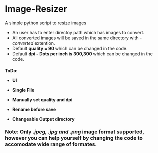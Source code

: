 # Image-Resizer
A simple python script to resize images

- An user has to enter directoy path which has images to convert. 
- All converted images will be saved in the same directory with <em>-converted</em> extention.
- Default <b>quality = 90 </b> which can be changed in the code.
- Default <b>dpi - Dots per inch is 300,300 </b> which can be changed in the code.

<h4>ToDo:<p>
 
 - UI<p>
 - Single File<p>
 - Manually set quality and dpi<p> 
 - Rename before save<p>
 - Changeable Output directory<p></h4>




<h3>Note: Only <em>.jpeg, .jpg and .png </em> image format supported, however you can help yourself by changing the code to accomodate wide range of formates.</h3>


